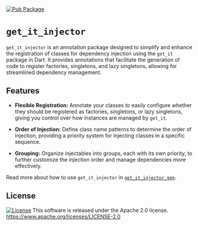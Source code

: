 [![Pub Package](https://img.shields.io/pub/v/get_it_injector.svg)](https://pub.dev/packages/get_it_injector)

# `get_it_injector`

`get_it_injector` is an annotation package designed to simplify and enhance the registration of classes for dependency injection using the `get_it` package in Dart. It provides annotations that facilitate the generation of code to register factories, singletons, and lazy singletons, allowing for streamlined dependency management.

## Features

-   **Flexible Registration:** Annotate your classes to easily configure whether they should be registered as factories, singletons, or lazy singletons, giving you control over how instances are managed by `get_it`.

-   **Order of Injection:** Define class name patterns to determine the order of injection, providing a priority system for injecting classes in a specific sequence.

-   **Grouping:** Organize injectables into groups, each with its own priority, to further customize the injection order and manage dependencies more effectively.

Read more about how to use `get_it_injector` in [`get_it_injector_gen`](https://pub.dev/packages/get_it_injector_gen).

## License
[![License](https://img.shields.io/badge/License-Apache_2.0-blue.svg)](https://opensource.org/licenses/Apache-2.0)
This software is released under the Apache 2.0 license. https://www.apache.org/licenses/LICENSE-2.0